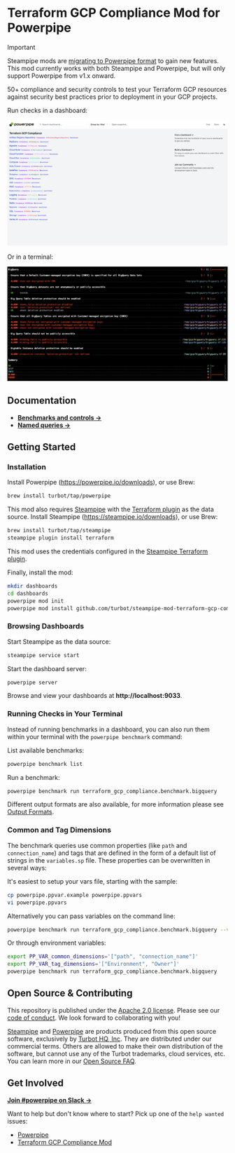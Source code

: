 # Terraform GCP Compliance Mod for Powerpipe

> [!IMPORTANT]
> Steampipe mods are [migrating to Powerpipe format](https://powerpipe.io) to gain new features. This mod currently works with both Steampipe and Powerpipe, but will only support Powerpipe from v1.x onward.


50+ compliance and security controls to test your Terraform GCP resources against security best practices prior to deployment in your GCP projects.

Run checks in a dashboard:

![image](https://raw.githubusercontent.com/turbot/steampipe-mod-terraform-gcp-compliance/add-new-checks/docs/terraform_gcp_compliance_dashboard.png)

Or in a terminal:

![image](https://raw.githubusercontent.com/turbot/steampipe-mod-terraform-gcp-compliance/add-new-checks/docs/terraform_gcp_compliance_console_output.png)

## Documentation

- **[Benchmarks and controls →](https://hub-powerpipe-io-git-development-turbot.vercel.app/mods/turbot/terraform_gcp_compliance/controls)**
- **[Named queries →](https://hub-powerpipe-io-git-development-turbot.vercel.app/mods/turbot/terraform_gcp_compliance/queries)**

## Getting Started

### Installation

Install Powerpipe (https://powerpipe.io/downloads), or use Brew:

```sh
brew install turbot/tap/powerpipe
```

This mod also requires [Steampipe](https://steampipe.io) with the [Terraform plugin](https://hub.steampipe.io/plugins/turbot/terraform) as the data source. Install Steampipe (https://steampipe.io/downloads), or use Brew:

```sh
brew install turbot/tap/steampipe
steampipe plugin install terraform
```

This mod uses the credentials configured in the [Steampipe Terraform plugin](https://hub.steampipe.io/plugins/turbot/terraform#configuration).

Finally, install the mod:

```sh
mkdir dashboards
cd dashboards
powerpipe mod init
powerpipe mod install github.com/turbot/steampipe-mod-terraform-gcp-compliance
```

### Browsing Dashboards

Start Steampipe as the data source:

```sh
steampipe service start
```

Start the dashboard server:

```sh
powerpipe server
```

Browse and view your dashboards at **http://localhost:9033**.

### Running Checks in Your Terminal

Instead of running benchmarks in a dashboard, you can also run them within your
terminal with the `powerpipe benchmark` command:

List available benchmarks:

```sh
powerpipe benchmark list
```

Run a benchmark:

```sh
powerpipe benchmark run terraform_gcp_compliance.benchmark.bigquery
```

Different output formats are also available, for more information please see
[Output Formats](https://powerpipe.io/docs/reference/cli/benchmark#output-formats).

### Common and Tag Dimensions

The benchmark queries use common properties (like `path` and `connection_name`) and tags that are defined in the form of a default list of strings in the `variables.sp` file. These properties can be overwritten in several ways:

It's easiest to setup your vars file, starting with the sample:

```sh
cp powerpipe.ppvar.example powerpipe.ppvars
vi powerpipe.ppvars
```

Alternatively you can pass variables on the command line:

```sh
powerpipe benchmark run terraform_gcp_compliance.benchmark.bigquery --var 'tag_dimensions=["Environment", "Owner"]'
```

Or through environment variables:

```sh
export PP_VAR_common_dimensions='["path", "connection_name"]'
export PP_VAR_tag_dimensions='["Environment", "Owner"]'
powerpipe benchmark run terraform_gcp_compliance.benchmark.bigquery
```

## Open Source & Contributing

This repository is published under the [Apache 2.0 license](https://www.apache.org/licenses/LICENSE-2.0). Please see our [code of conduct](https://github.com/turbot/.github/blob/main/CODE_OF_CONDUCT.md). We look forward to collaborating with you!

[Steampipe](https://steampipe.io) and [Powerpipe](https://powerpipe.io) are products produced from this open source software, exclusively by [Turbot HQ, Inc](https://turbot.com). They are distributed under our commercial terms. Others are allowed to make their own distribution of the software, but cannot use any of the Turbot trademarks, cloud services, etc. You can learn more in our [Open Source FAQ](https://turbot.com/open-source).

## Get Involved

**[Join #powerpipe on Slack →](https://turbot.com/community/join)**

Want to help but don't know where to start? Pick up one of the `help wanted` issues:

- [Powerpipe](https://github.com/turbot/powerpipe/labels/help%20wanted)
- [Terraform GCP Compliance Mod](https://github.com/turbot/steampipe-mod-terraform-gcp-compliance/labels/help%20wanted)